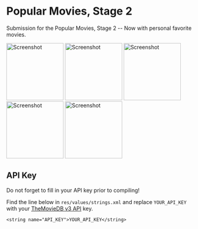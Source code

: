# Popular Movies, Stage 2
Submission for the Popular Movies, Stage 2 -- Now with personal favorite movies.

<img src="http://zmo.io/udacity/pms2-1.jpg" alt="Screenshot" width="150"> <img src="http://zmo.io/udacity/pms2-2.jpg" alt="Screenshot" width="150"> <img src="http://zmo.io/udacity/pms2-3.jpg" alt="Screenshot" width="150"> <img src="http://zmo.io/udacity/pms2-4.jpg" alt="Screenshot" width="150"> <img src="http://zmo.io/udacity/pms2-5.jpg" alt="Screenshot" width="150">

## API Key

Do not forget to fill in your API key prior to compiling!

Find the line below in `res/values/strings.xml` and replace `YOUR_API_KEY` with your <a href="https://developers.themoviedb.org/3" target="_blank">TheMovieDB v3 API</a> key.

    <string name="API_KEY">YOUR_API_KEY</string>
